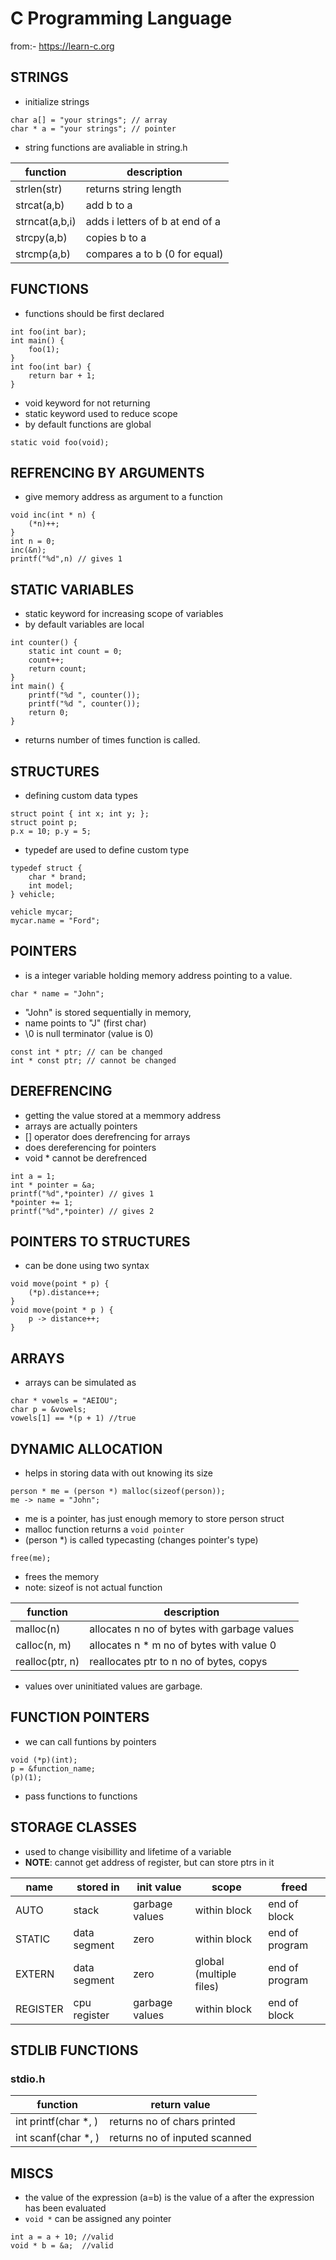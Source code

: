 # C Programming Language

from:- https://learn-c.org

## STRINGS

-   initialize strings

```
char a[] = "your strings"; // array
char * a = "your strings"; // pointer
```

-   string functions are avaliable in string.h

| function       | description                     |
| -------------- | ------------------------------- |
| strlen(str)    | returns string length           |
| strcat(a,b)    | add b to a                      |
| strncat(a,b,i) | adds i letters of b at end of a |
| strcpy(a,b)    | copies b to a                   |
| strcmp(a,b)    | compares a to b (0 for equal)   |

## FUNCTIONS

-   functions should be first declared

```
int foo(int bar);
int main() {
    foo(1);
}
int foo(int bar) {
    return bar + 1;
}
```

-   void keyword for not returning
-   static keyword used to reduce scope
-   by default functions are global

```
static void foo(void);
```

## REFRENCING BY ARGUMENTS

-   give memory address as argument to a function

```
void inc(int * n) {
    (*n)++;
}
int n = 0;
inc(&n);
printf("%d",n) // gives 1
```

## STATIC VARIABLES

-   static keyword for increasing scope of variables
-   by default variables are local

```
int counter() {
    static int count = 0;
    count++;
    return count;
}
int main() {
    printf("%d ", counter());
    printf("%d ", counter());
    return 0;
}
```

-   returns number of times function is called.

## STRUCTURES

-   defining custom data types

```
struct point { int x; int y; };
struct point p;
p.x = 10; p.y = 5;
```

-   typedef are used to define custom type

```
typedef struct {
    char * brand;
    int model;
} vehicle;

vehicle mycar;
mycar.name = "Ford";
```

## POINTERS

-   is a integer variable holding memory address pointing to a value.

```
char * name = "John";
```

-   "John" is stored sequentially in memory,
-   name points to "J" (first char)
-   \0 is null terminator (value is 0)

```
const int * ptr; // can be changed
int * const ptr; // cannot be changed
```

## DEREFRENCING

-   getting the value stored at a memmory address
-   arrays are actually pointers
-   [] operator does derefrencing for arrays
-   does dereferencing for pointers
-   void \* cannot be derefrenced

```
int a = 1;
int * pointer = &a;
printf("%d",*pointer) // gives 1
*pointer += 1;
printf("%d",*pointer) // gives 2
```

## POINTERS TO STRUCTURES

-   can be done using two syntax

```
void move(point * p) {
    (*p).distance++;
}
void move(point * p ) {
    p -> distance++;
}
```

## ARRAYS

-   arrays can be simulated as

```
char * vowels = "AEIOU";
char p = &vowels;
vowels[1] == *(p + 1) //true
```

## DYNAMIC ALLOCATION

-   helps in storing data with out knowing its size

```
person * me = (person *) malloc(sizeof(person));
me -> name = "John";
```

-   me is a pointer, has just enough memory to store person struct
-   malloc function returns a `void pointer`
-   (person \*) is called typecasting (changes pointer's type)

```
free(me);
```

-   frees the memory
-   note: sizeof is not actual function

| function        | description                                 |
| --------------- | ------------------------------------------- |
| malloc(n)       | allocates n no of bytes with garbage values |
| calloc(n, m)    | allocates n \* m no of bytes with value 0   |
| realloc(ptr, n) | reallocates ptr to n no of bytes, copys     |

-   values over uninitiated values are garbage.

## FUNCTION POINTERS

-   we can call funtions by pointers

```
void (*p)(int);
p = &function_name;
(p)(1);
```

-   pass functions to functions

## STORAGE CLASSES

-   used to change visibillity and lifetime of a variable
-   **NOTE**: cannot get address of register, but can store ptrs in it

| name     | stored in    | init value     | scope                   | freed          |
| -------- | ------------ | -------------- | ----------------------- | -------------- |
| AUTO     | stack        | garbage values | within block            | end of block   |
| STATIC   | data segment | zero           | within block            | end of program |
| EXTERN   | data segment | zero           | global (multiple files) | end of program |
| REGISTER | cpu register | garbage values | within block            | end of block   |

## STDLIB FUNCTIONS

### stdio.h

| function              | return value                  |
| --------------------- | ----------------------------- |
| int printf(char \*, ) | returns no of chars printed   |
| int scanf(char \*, )  | returns no of inputed scanned |

## MISCS

-   the value of the expression (a=b) is the value of a after the expression has been evaluated
-   `void *` can be assigned any pointer

```
int a = a + 10; //valid
void * b = &a;  //valid
```
